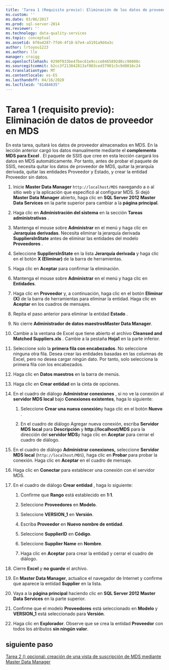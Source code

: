 ```yaml
---
title: 'Tarea 1 (Requisito previo): Eliminación de los datos de proveedores en MDS Microsoft Docs'
ms.custom: ''
ms.date: 03/06/2017
ms.prod: sql-server-2014
ms.reviewer: ''
ms.technology: data-quality-services
ms.topic: conceptual
ms.assetid: 6f0a4287-7fd4-4f18-b7e4-a5191a9d4a3c
author: lrtoyou1223
ms.author: lle
manager: craigg
ms.openlocfilehash: 0290f033be47bec61e9ccce8465892d8cc98608c
ms.sourcegitcommit: b2cc3f213042813af803ced37901c5c9d8016c24
ms.translationtype: MT
ms.contentlocale: es-ES
ms.lasthandoff: 04/16/2020
ms.locfileid: "81484635"
---
```

# <a name="task-1-prerequisite-removing-supplier-data-in-mds"></a>Tarea 1 (requisito previo): Eliminación de datos de proveedor en MDS
  En esta tarea, quitará los datos de proveedor almacenados en MDS. En la lección anterior cargó los datos manualmente mediante el **complemento MDS para Excel** . El paquete de SSIS que cree en esta lección cargará los datos en MDS automáticamente. Por tanto, antes de probar el paquete de SSIS, necesita quitar los datos de proveedor de MDS, quitar la jerarquía derivada, quitar las entidades Proveedor y Estado, y crear la entidad Proveedor sin datos.  
  
1.  Inicie **Master Data Manager** `http://localhost/MDS` navegando a o al sitio web y la aplicación que especificó al configurar MDS. Si dejó **Master Data Manager** abierto, haga clic en **SQL Server 2012 Master Data Services** en la parte superior para cambiar a la **página principal**.  
  
2.  Haga clic en **Administración del sistema** en la sección **Tareas administrativas** .  
  
3.  Mantenga el mouse sobre **Administrar** en el menú y haga clic en **Jerarquías derivadas**. Necesita eliminar la jerarquía derivada **SuppliersInState** antes de eliminar las entidades del modelo **Proveedores** .  
  
4.  Seleccione **SuppliersInState** en la lista **Jerarquía derivada** y haga clic en el botón **X (Eliminar)** de la barra de herramientas.  
  
5.  Haga clic en **Aceptar** para confirmar la eliminación.  
  
6.  Mantenga el mouse sobre **Administrar** en el menú y haga clic en **Entidades**.  
  
7.  Haga clic en **Proveedor** y, a continuación, haga clic en el botón **Eliminar (X)** de la barra de herramientas para eliminar la entidad. Haga clic en **Aceptar** en los cuadros de mensajes.  
  
8.  Repita el paso anterior para eliminar la entidad **Estado** .  
  
9. No cierre **Administrador de datos maestrosMaster Data Manager**.  
  
10. Cambie a la ventana de Excel que tiene abierto el archivo **Cleansed and Matched Suppliers.xls** . Cambie a la pestaña **Hoja1** en la parte inferior.  
  
11. Seleccione solo la **primera fila con encabezados**. No seleccione ninguna otra fila. Desea crear las entidades basadas en las columnas de Excel, pero no desea cargar ningún dato. Por tanto, solo selecciona la primera fila con los encabezados.  
  
12. Haga clic en **Datos maestros** en la barra de menús.  
  
13. Haga clic en **Crear entidad** en la cinta de opciones.  
  
14. En el cuadro de diálogo **Administrar conexiones** , si no ve la conexión al **servidor MDS local** bajo **Conexiones existentes**, haga lo siguiente:  
  
    1.  Seleccione **Crear una nueva conexión**y haga clic en el botón **Nuevo** .  
  
    2.  En el cuadro de diálogo Agregar nueva conexión, escriba **Servidor MDS local** para **Descripción** y **http:\//localhost/MDS** para la dirección del **servidor MDS**y haga clic en **Aceptar** para cerrar el cuadro de diálogo.  
  
15. En el cuadro de diálogo **Administrar conexiones,** seleccione **Servidor MDS local** (`http://localhost/MDS`), haga clic en **Probar** para probar la conexión. Haga clic en **Aceptar** en el cuadro de mensaje.  
  
16. Haga clic en **Conectar** para establecer una conexión con el servidor MDS.  
  
17. En el cuadro de diálogo **Crear entidad** , haga lo siguiente:  
  
    1.  Confirme que **Rango** está establecido en **$1:$1**.  
  
    2.  Seleccione **Proveedores** en **Modelo**.  
  
    3.  Seleccione **VERSION_1** en **Versión**.  
  
    4.  Escriba **Proveedor** en **Nuevo nombre de entidad**.  
  
    5.  Seleccione **SupplierID** en **Código**.  
  
    6.  Seleccione **Supplier Name** en **Nombre**.  
  
    7.  Haga clic en **Aceptar** para crear la entidad y cerrar el cuadro de diálogo.  
  
18. Cierre **Excel** y **no guarde** el archivo.  
  
19. En **Master Data Manager**, actualice el navegador de Internet y confirme que aparece la entidad **Supplier** en la lista.  
  
20. Vaya a la **página principal** haciendo clic en **SQL Server 2012 Master Data Services** en la parte superior.  
  
21. Confirme que el modelo **Proveedores** está seleccionado en **Modelo** y **VERSION_1** está seleccionado para **Versión**.  
  
22. Haga clic en **Explorador**. Observe que se crea la entidad **Proveedor** con todos los atributos **sin ningún valor**.  
  
## <a name="next-step"></a>siguiente paso  
 [Tarea 2 &#40;&#41; opcional: creación de una vista de suscripción de MDS mediante Master Data Manager](../../2014/tutorials/task-2-optional-creating-a-mds-subscription-view-using-master-data-manager.md)  
  
  
